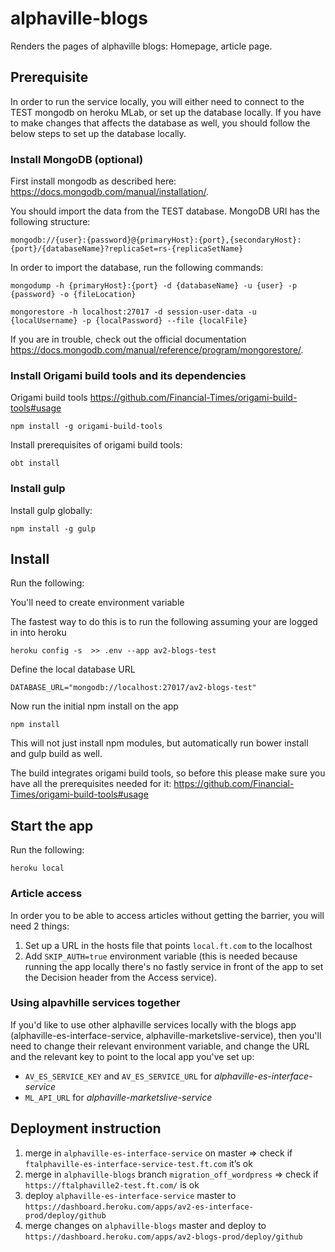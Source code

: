 # alphaville-blogs

Renders the pages of alphaville blogs: Homepage, article page.

## Prerequisite
In order to run the service locally, you will either need to connect to the TEST mongodb on heroku MLab, or set up the database locally.
If you have to make changes that affects the database as well, you should follow the below steps to set up the database locally.

### Install MongoDB (optional)
First install mongodb as described here: https://docs.mongodb.com/manual/installation/.

You should import the data from the TEST database.
MongoDB URI has the following structure:

```
mongodb://{user}:{password}@{primaryHost}:{port},{secondaryHost}:{port}/{databaseName}?replicaSet=rs-{replicaSetName}
```

In order to import the database, run the following commands:

```
mongodump -h {primaryHost}:{port} -d {databaseName} -u {user} -p {password} -o {fileLocation}
```

```
mongorestore -h localhost:27017 -d session-user-data -u {localUsername} -p {localPassword} --file {localFile}
```
If you are in trouble, check out the official documentation https://docs.mongodb.com/manual/reference/program/mongorestore/.

### Install Origami build tools and its dependencies

Origami build tools https://github.com/Financial-Times/origami-build-tools#usage

```
npm install -g origami-build-tools
```

Install prerequisites of origami build tools:

```
obt install
```

### Install gulp

Install gulp globally:

```
npm install -g gulp
```

## Install
Run the following:

You'll need to create environment variable

The fastest way to do this is to run the following assuming your are logged in into heroku

```
heroku config -s  >> .env --app av2-blogs-test
```
Define the local database URL 

```
DATABASE_URL="mongodb://localhost:27017/av2-blogs-test"
```

Now run the initial npm install on the app

```
npm install
```

This will not just install npm modules, but automatically run bower install and gulp build as well.

The build integrates origami build tools, so before this please make sure you have all the prerequisites needed for it: https://github.com/Financial-Times/origami-build-tools#usage



## Start the app

Run the following:

```
heroku local
```

### Article access

In order you to be able to access articles without getting the barrier, you will need 2 things:

1. Set up a URL in the hosts file that points `local.ft.com` to the localhost
2. Add `SKIP_AUTH=true` environment variable (this is needed because running the app locally there's no fastly service in front of the app to set the Decision header from the Access service).

### Using alpavhille services together

If you'd like to use other alphaville services locally with the blogs app (alphaville-es-interface-service, alphaville-marketslive-service), then you'll need to change their relevant environment variable, and change the URL and the relevant key to point to the local app you've set up:

- `AV_ES_SERVICE_KEY` and `AV_ES_SERVICE_URL` for *alphaville-es-interface-service*
- `ML_API_URL` for *alphaville-marketslive-service*

## Deployment instruction

1. merge in `alphaville-es-interface-service` on master => check if `ftalphaville-es-interface-service-test.ft.com` it’s ok
2. merge in `alphaville-blogs` branch `migration_off_wordpress` => check if `https://ftalphaville2-test.ft.com/` is ok
3. deploy `alphaville-es-interface-service` master to `https://dashboard.heroku.com/apps/av2-es-interface-prod/deploy/github`
4. merge changes on `alphaville-blogs` master and deploy to `https://dashboard.heroku.com/apps/av2-blogs-prod/deploy/github`
